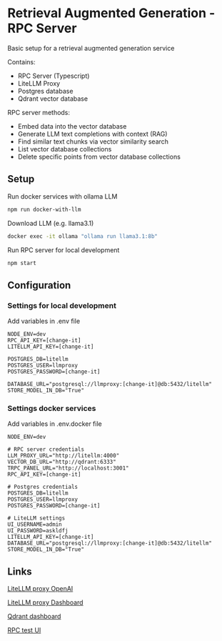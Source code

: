 # Retrieval Augmented Generation - RPC Server

Basic setup for a retrieval augmented generation service

Contains:

- RPC Server (Typescript)
- LiteLLM Proxy
- Postgres database
- Qdrant vector database

RPC server methods:

- Embed data into the vector database
- Generate LLM text completions with context (RAG)
- Find similar text chunks via vector similarity search
- List vector database collections
- Delete specific points from vector database collections

## Setup

Run docker services with ollama LLM

```sh
npm run docker-with-llm
```

Download LLM (e.g. llama3.1)

```sh
docker exec -it ollama "ollama run llama3.1:8b"
```

Run RPC server for local development

```sh
npm start
```

## Configuration

### Settings for local development

Add variables in .env file

```text/plain
NODE_ENV=dev
RPC_API_KEY=[change-it]
LITELLM_API_KEY=[change-it]

POSTGRES_DB=litellm
POSTGRES_USER=llmproxy
POSTGRES_PASSWORD=[change-it]

DATABASE_URL="postgresql://llmproxy:[change-it]@db:5432/litellm"
STORE_MODEL_IN_DB="True"
```

### Settings docker services

Add variables in .env.docker file

```text/plain
NODE_ENV=dev

# RPC server credentials
LLM_PROXY_URL="http://litellm:4000"
VECTOR_DB_URL="http://qdrant:6333"
TRPC_PANEL_URL="http://localhost:3001"
RPC_API_KEY=[change-it]

# Postgres credentials
POSTGRES_DB=litellm
POSTGRES_USER=llmproxy
POSTGRES_PASSWORD=[change-it]

# LiteLLM settings
UI_USERNAME=admin
UI_PASSWORD=askldfj
LITELLM_API_KEY=[change-it]
DATABASE_URL="postgresql://llmproxy:[change-it]@db:5432/litellm"
STORE_MODEL_IN_DB="True"
```

## Links

[LiteLLM proxy OpenAI](http://localhost:4000)

[LiteLLM proxy Dashboard](http://localhost:4000/ui)

[Qdrant dashboard](http://localhost:6333/dashboard)

[RPC test UI](http://localhost:3000/api/swagger)
